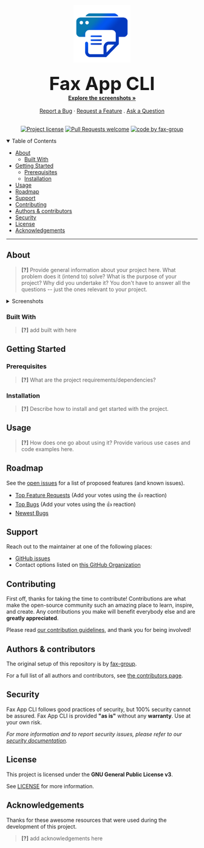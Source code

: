 <h1 align="center">
  <a href="https://github.com/fax-group/fax_app_cli">
    <!-- Please provide path to your logo here -->
    <img src="docs/images/fax_logo.svg" alt="Logo" width="150" height="150">
  </a>
</h1>

<div align="center">
  <b><font size="+4">Fax App CLI</font></b>
  <br />
  <a href="#about"><strong>Explore the screenshots »</strong></a>
  <br />
  <br />
  <a href="https://github.com/fax-group/fax_app_cli/issues/new?assignees=&labels=bug&template=bug_report.md&title=[BUG]">Report a Bug</a>
  ·
  <a href="https://github.com/fax-group/fax_app_cli/issues/new?assignees=&labels=enhancement&template=feature_request.md&title=[FEATURE]">Request a Feature</a>
  .
  <a href="https://github.com/fax-group/fax_app_cli/issues/new?assignees=&labels=question&template=support_question.md&title=[QUESTION]">Ask a Question</a>
</div>

<div align="center">
<br />

[![Project license](https://img.shields.io/github/license/fax-group/fax_app_cli)](LICENSE)
[![Pull Requests welcome](https://img.shields.io/badge/PRs-welcome-5042bc)](https://github.com/fax-group/fax_app_cli/issues?q=is%3Aissue+is%3Aopen+label%3A%22help+wanted%22)
[![code by fax-group](https://img.shields.io/badge/code%20by-fax--group-green)](https://github.com/fax-group)

</div>

<details open="open">
<summary>Table of Contents</summary>

- [About](#about)
  - [Built With](#built-with)
- [Getting Started](#getting-started)
  - [Prerequisites](#prerequisites)
  - [Installation](#installation)
- [Usage](#usage)
- [Roadmap](#roadmap)
- [Support](#support)
- [Contributing](#contributing)
- [Authors & contributors](#authors--contributors)
- [Security](#security)
- [License](#license)
- [Acknowledgements](#acknowledgements)

</details>

---

## About

> **[?]**
> Provide general information about your project here.
> What problem does it (intend to) solve?
> What is the purpose of your project?
> Why did you undertake it?
> You don't have to answer all the questions -- just the ones relevant to your project.

<details>
<summary>Screenshots</summary>
<br>

> **[?]**
> Please provide your screenshots here.

|                               Home Page                               |                               Login Page                               |
| :-------------------------------------------------------------------: | :--------------------------------------------------------------------: |
| <img src="docs/images/screenshot.png" title="Home Page" width="100%"> | <img src="docs/images/screenshot.png" title="Login Page" width="100%"> |

</details>

### Built With

> **[?]**
> add built with here

## Getting Started

### Prerequisites

> **[?]**
> What are the project requirements/dependencies?

### Installation

> **[?]**
> Describe how to install and get started with the project.

## Usage

> **[?]**
> How does one go about using it?
> Provide various use cases and code examples here.

## Roadmap

See the [open issues](https://github.com/fax-group/fax_app_cli/issues) for a list of proposed features (and known issues).

- [Top Feature Requests](https://github.com/fax-group/fax_app_cli/issues?q=label%3Aenhancement+is%3Aopen+sort%3Areactions-%2B1-desc) (Add your votes using the 👍 reaction)
- [Top Bugs](https://github.com/fax-group/fax_app_cli/issues?q=is%3Aissue+is%3Aopen+label%3Abug+sort%3Areactions-%2B1-desc) (Add your votes using the 👍 reaction)
- [Newest Bugs](https://github.com/fax-group/fax_app_cli/issues?q=is%3Aopen+is%3Aissue+label%3Abug)

## Support

Reach out to the maintainer at one of the following places:

- [GitHub issues](https://github.com/fax-group/fax_app_cli/issues/new?assignees=&labels=question&template=support_question.md&title=[QUESTION])
- Contact options listed on [this GitHub Organization](https://github.com/fax-group)

## Contributing

First off, thanks for taking the time to contribute! Contributions are what make the open-source community such an amazing place to learn, inspire, and create. Any contributions you make will benefit everybody else and are **greatly appreciated**.

Please read [our contribution guidelines](docs/CONTRIBUTING.md), and thank you for being involved!

## Authors & contributors

The original setup of this repository is by [fax-group](https://github.com/fax-group).

For a full list of all authors and contributors, see [the contributors page](https://github.com/fax-group/fax_app_cli/contributors).

## Security

Fax App CLI follows good practices of security, but 100% security cannot be assured.
Fax App CLI is provided **"as is"** without any **warranty**. Use at your own risk.

_For more information and to report security issues, please refer to our [security documentation](docs/SECURITY.md)._

## License

This project is licensed under the **GNU General Public License v3**.

See [LICENSE](LICENSE) for more information.

## Acknowledgements

Thanks for these awesome resources that were used during the development of this project.

> **[?]**
> add acknowledgements here
